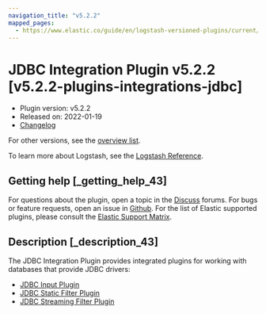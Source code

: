 ```yaml
---
navigation_title: "v5.2.2"
mapped_pages:
  - https://www.elastic.co/guide/en/logstash-versioned-plugins/current/v5.2.2-plugins-integrations-jdbc.html
---
```


# JDBC Integration Plugin v5.2.2 [v5.2.2-plugins-integrations-jdbc]

* Plugin version: v5.2.2
* Released on: 2022-01-19
* [Changelog](https://github.com/logstash-plugins/logstash-integration-jdbc/blob/v5.2.2/CHANGELOG.md)

For other versions, see the [overview list](integration-jdbc-index.md).

To learn more about Logstash, see the [Logstash Reference](https://www.elastic.co/guide/en/logstash/current/index.html).

## Getting help [_getting_help_43]

For questions about the plugin, open a topic in the [Discuss](http://discuss.elastic.co) forums. For bugs or feature requests, open an issue in [Github](https://github.com/logstash-plugins/logstash-integration-jdbc). For the list of Elastic supported plugins, please consult the [Elastic Support Matrix](https://www.elastic.co/support/matrix#matrix_logstash_plugins).

## Description [_description_43]

The JDBC Integration Plugin provides integrated plugins for working with databases that provide JDBC drivers:

* [JDBC Input Plugin](https://www.elastic.co/guide/en/logstash/current/plugins-inputs-jdbc.html)
* [JDBC Static Filter Plugin](https://www.elastic.co/guide/en/logstash/current/plugins-filters-jdbc_static.html)
* [JDBC Streaming Filter Plugin](https://www.elastic.co/guide/en/logstash/current/plugins-filters-jdbc_streaming.html)
